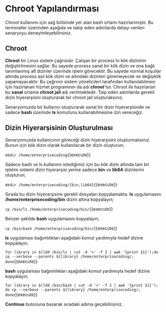 # Chroot Yapılandırması

Chroot kullanımı için sağ bölümde yer alan bash ortamı hazırlanmıştır. Bu terminaller üzerinden aşağıda ve takip eden adımlarda detayı verilen senaryoyu deneyimleyebilirsiniz. 

## Chroot

**Chroot** bir Linux sistem çağrısıdır. Çalışan bir process'in kök dizininin değiştirilmesini sağlar. Bu sayede process sanal bir kök dizin ve ona bağlı tanımlanmış alt dizinler üzerinde işlem görecektir. Bu sayede normal koşullar altında process asıl kök dizin ve altındaki dizinleri göremeyecek ve değişiklik yapamayacaktır. Bu çağrının sistem yöneticileri tarafından kullanılabilmesi için hazırlanan hizmet programının da adı **chroot**'tur. Chroot ile hazırlanan bu __sanal__ ortama **chroot jail** adı verilmektedir. Taip eden adımlarda gerekli dizin hiyerarşisini oluşturarak bir chroot jail oluşturaksınız.

Senaryomuzda bir kullanıcı oluşturarak sanal bir dizin hiyerarşisinde ve sadece **bash** üzerinde **ls** komutunu kullanabilmesine izin vereceğiz.

## Dizin Hiyerarşisinin Oluşturulması

Senaryomuzda kullanıcının göreceği dizin hiyerarşisini oluşturmalısınız. Bunun için kök dizin olarak kullanılacak bir dizin oluşturun;

`mkdir /home/enterprisecoding`{{execute}}

Sadece bash ve ls kullanımı istediğimiz için bu kök dizin altında tam bir işletim sistemi dizin hiyerarşisi yerine sadece **bin** ve **lib64** dizinlerini oluşturun;

`mkdir /home/enterprisecoding/{bin,lib64}`{{execute}}

Sırada bu dizin hiyerarşisine gerekli dosyaları kopyalamakta. **ls** uygulamasını **/home/enterprisecoding/bin** dizini altına kopyalayın;

`cp /bin/ls /home/enterprisecoding/bin/`{{execute}}

Benzer şekilde **bash** uygulamasını kopyalayın;

`cp /bin/bash /home/enterprisecoding/bin/`{{execute}}

__ls__ uygulaması bağımlılıkları aşağıdaki komut yardımıyla hedef dizine kopyalayın;

`for library in $(ldd /bin/ls | cut -d '>' -f 2 | awk '{print $1}');do  cp --verbose --parents ${library} /home/enterprisecoding/; done`{{execute}}

__bash__ uygulaması bağımlılıkları aşağıdaki komut yardımıyla hedef dizine kopyalayın;

`for library in $(ldd /bin/bash | cut -d '>' -f 2 | awk '{print $1}'); do cp --verbose --parents ${library} /home/enterprisecoding/; done`{{execute}}


**Continue** butonuna basarak sıradaki adıma geçebilirsiniz.
